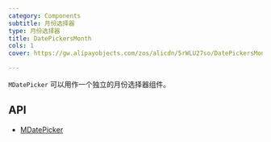 ```yaml
---
category: Components
subtitle: 月份选择器
type: 月份选择器
title: DatePickersMonth
cols: 1
cover: https://gw.alipayobjects.com/zos/alicdn/5rWLU27so/DatePickersMonth.svg

---
```


`MDatePicker`  可以用作一个独立的月份选择器组件。

## API

- [MDatePicker](/docs/api/MDatePicker)